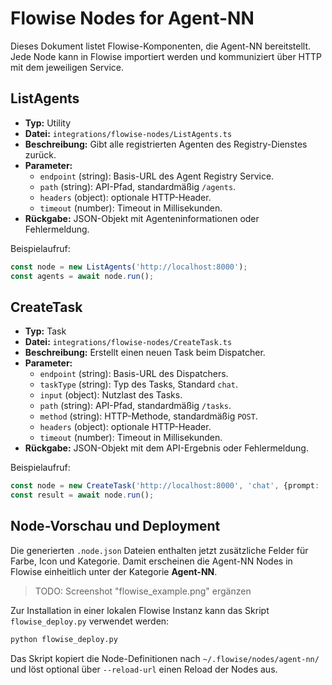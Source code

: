 # Flowise Nodes for Agent-NN

Dieses Dokument listet Flowise-Komponenten, die Agent-NN bereitstellt. Jede Node kann in Flowise importiert werden und kommuniziert über HTTP mit dem jeweiligen Service.

## ListAgents

* **Typ:** Utility
* **Datei:** `integrations/flowise-nodes/ListAgents.ts`
* **Beschreibung:** Gibt alle registrierten Agenten des Registry-Dienstes zurück.
* **Parameter:**
  - `endpoint` (string): Basis-URL des Agent Registry Service.
  - `path` (string): API-Pfad, standardmäßig `/agents`.
  - `headers` (object): optionale HTTP-Header.
  - `timeout` (number): Timeout in Millisekunden.
* **Rückgabe:** JSON-Objekt mit Agenteninformationen oder Fehlermeldung.

Beispielaufruf:

```ts
const node = new ListAgents('http://localhost:8000');
const agents = await node.run();
```

## CreateTask

* **Typ:** Task
* **Datei:** `integrations/flowise-nodes/CreateTask.ts`
* **Beschreibung:** Erstellt einen neuen Task beim Dispatcher.
* **Parameter:**
  - `endpoint` (string): Basis-URL des Dispatchers.
  - `taskType` (string): Typ des Tasks, Standard `chat`.
  - `input` (object): Nutzlast des Tasks.
  - `path` (string): API-Pfad, standardmäßig `/tasks`.
  - `method` (string): HTTP-Methode, standardmäßig `POST`.
  - `headers` (object): optionale HTTP-Header.
  - `timeout` (number): Timeout in Millisekunden.
* **Rückgabe:** JSON-Objekt mit dem API-Ergebnis oder Fehlermeldung.

Beispielaufruf:

```ts
const node = new CreateTask('http://localhost:8000', 'chat', {prompt: 'Hi'});
const result = await node.run();
```


## Node-Vorschau und Deployment

Die generierten `.node.json` Dateien enthalten jetzt zusätzliche Felder für Farbe, Icon und Kategorie. Damit erscheinen die Agent-NN Nodes in Flowise einheitlich unter der Kategorie **Agent-NN**.

> TODO: Screenshot "flowise_example.png" ergänzen

Zur Installation in einer lokalen Flowise Instanz kann das Skript `flowise_deploy.py` verwendet werden:

```bash
python flowise_deploy.py
```

Das Skript kopiert die Node-Definitionen nach `~/.flowise/nodes/agent-nn/` und löst optional über `--reload-url` einen Reload der Nodes aus.
